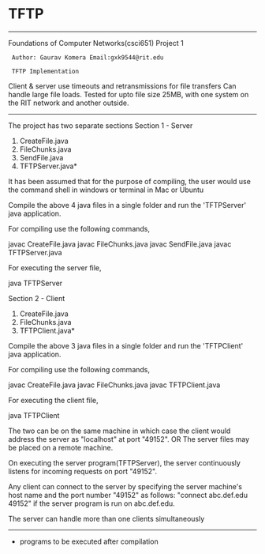 TFTP
====
*******************************************************
 Foundations of Computer Networks(csci651) Project 1
 
     Author: Gaurav Komera Email:gxk9544@rit.edu
 
     TFTP Implementation
 
 Client & server use timeouts and retransmissions for
      file transfers
 Can handle large file loads. Tested for upto file size
   25MB, with one system on the RIT network
     and another outside.
 
******************************************************
 The project has two separate sections
 Section 1 - Server
 
 1. CreateFile.java
 2. FileChunks.java
 3. SendFile.java
 4. TFTPServer.java*
 
 It has been assumed that for the purpose of compiling, 
 the user would use the command shell in windows or 
 terminal in Mac or Ubuntu
 
 Compile the above 4 java files in a single folder 
 and run the 'TFTPServer' java application.
 
 For compiling use the following commands,
 
   javac CreateFile.java
   javac FileChunks.java
   javac SendFile.java
   javac TFTPServer.java
 
 For executing the server file,
 
   java TFTPServer
 
 Section 2 - Client
 
 1. CreateFile.java
 2. FileChunks.java
 3. TFTPClient.java*
 
 Compile the above 3 java files in a single folder 
 and run the 'TFTPClient' java application.
 
 For compiling use the following commands,
 
   javac CreateFile.java
   javac FileChunks.java
   javac TFTPClient.java
 
 For executing the client file,
 
   java TFTPClient
 
 The two can be on the same machine in which case 
 the client would address the server as "localhost" 
 at port "49152".
 OR
 The server files may be placed on a remote machine.
 
 On executing the server program(TFTPServer), the 
 server continuously listens for incoming requests 
 on port "49152".
 
 Any client can connect to the server by specifying 
 the server machine's host name and the port number 
 "49152" as follows:
 "connect abc.def.edu 49152" if the 
 server program is run on abc.def.edu.
 
 The server can handle more than one clients 
 simultaneously
 
*******************************************************
 
 * programs to be executed after compilation
 
